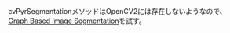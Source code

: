cvPyrSegmentationメソッドはOpenCV2には存在しないようなので、  
[Graph Based Image Segmentation](https://github.com/luisgabriel/image-segmentation)を試す。
